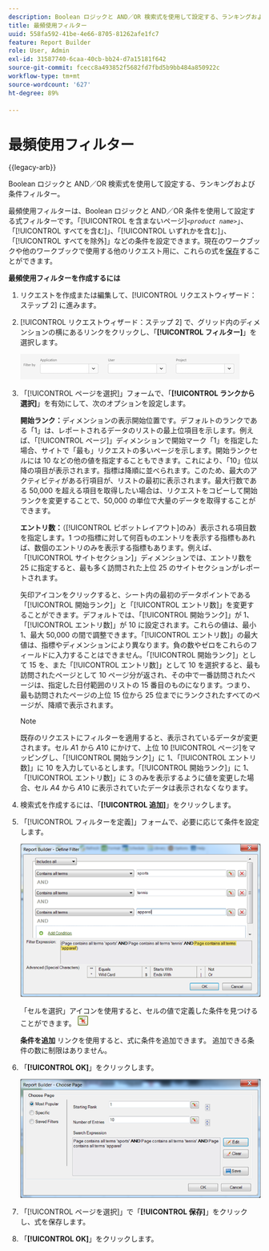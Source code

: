 ```yaml
---
description: Boolean ロジックと AND／OR 検索式を使用して設定する、ランキングおよび条件フィルター。
title: 最頻使用フィルター
uuid: 558fa592-41be-4e66-8705-81262afe1fc7
feature: Report Builder
role: User, Admin
exl-id: 31587740-6caa-40cb-bb24-d7a15181f642
source-git-commit: fcecc8a493852f5682fd7fbd5b9bb484a850922c
workflow-type: tm+mt
source-wordcount: '627'
ht-degree: 89%

---
```


# 最頻使用フィルター

{{legacy-arb}}

Boolean ロジックと AND／OR 検索式を使用して設定する、ランキングおよび条件フィルター。

最頻使用フィルターは、Boolean ロジックと AND／OR 条件を使用して設定する式フィルターです。「[!UICONTROL &#x200B; を含まないページ&#x200B;]*`<product name>`*」、「[!UICONTROL すべてを含む]」、「[!UICONTROL いずれかを含む]」、「[!UICONTROL すべてを除外]」などの条件を設定できます。現在のワークブックや他のワークブックで使用する他のリクエスト用に、これらの式を[保存](/help/analyze/legacy-report-builder/layout/c-filter-dimensions/saved-filters.md)することができます。

**最頻使用フィルターを作成するには**

1. リクエストを作成または編集して、[!UICONTROL リクエストウィザード：ステップ 2] に進みます。

1. [!UICONTROL リクエストウィザード：ステップ 2] で、グリッド内のディメンションの横にあるリンクをクリックし、「**[!UICONTROL フィルター]**」を選択します。

   ![ アプリケーション、ユーザーおよびプロジェクトでフィルターするためのオプションを含んだフィルターを定義ダイアログを示すスクリーンショット。](/help/admin/admin/assets/filter.png)

1. 「[!UICONTROL ページを選択]」フォームで、「**[!UICONTROL ランクから選択]**」を有効にして、次のオプションを設定します。

   **開始ランク：**&#x200B;ディメンションの表示開始位置です。デフォルトのランクである「1」は、レポートされるデータのリストの最上位項目を示します。例えば、「[!UICONTROL ページ]」ディメンションで開始マーク「1」を指定した場合、サイトで「最も」リクエストの多いページを示します。開始ランクセルには 10 などの他の値を指定することもできます。これにより、「10」位以降の項目が表示されます。指標は降順に並べられます。このため、最大のアクティビティがある行項目が、リストの最初に表示されます。最大行数である 50,000 を超える項目を取得したい場合は、リクエストをコピーして開始ランクを変更することで、50,000 の単位で大量のデータを取得することができます。

   **エントリ数：**（[!UICONTROL ピボットレイアウト]のみ）表示される項目数を指定します。1 つの指標に対して何百ものエントリを表示する指標もあれば、数個のエントリのみを表示する指標もあります。例えば、「[!UICONTROL サイトセクション]」ディメンションでは、エントリ数を 25 に指定すると、最も多く訪問された上位 25 のサイトセクションがレポートされます。

   矢印アイコンをクリックすると、シート内の最初のデータポイントである「[!UICONTROL 開始ランク]」と「[!UICONTROL エントリ数]」を変更することができます。デフォルトでは、「[!UICONTROL 開始ランク]」が 1、「[!UICONTROL エントリ数]」が 10 に設定されます。これらの値は、最小 1、最大 50,000 の間で調整できます。「[!UICONTROL エントリ数]」の最大値は、指標やディメンションにより異なります。負の数やゼロをこれらのフィールドに入力することはできません。「[!UICONTROL 開始ランク]」として 15 を、また「[!UICONTROL エントリ数]」として 10 を選択すると、最も訪問されたページとして 10 ページ分が返され、その中で一番訪問されたページは、指定した日付範囲のリストの 15 番目のものになります。つまり、最も訪問されたページの上位 15 位から 25 位までにランクされたすべてのページが、降順で表示されます。

   >[!NOTE]
   >
   >既存のリクエストにフィルターを適用すると、表示されているデータが変更されます。セル $A$1 から $A$10 にかけて、上位 10 [!UICONTROL ページ]をマッピングし、「[!UICONTROL 開始ランク]」に 1、「[!UICONTROL エントリ数]」に 10 を入力しているとします。「[!UICONTROL 開始ランク]」に 1、「[!UICONTROL エントリ数]」に 3 のみを表示するように値を変更した場合、セル $A$4 から $A$10 に表示されていたデータは表示されなくなります。

1. 検索式を作成するには、「**[!UICONTROL 追加]**」をクリックします。

1. 「[!UICONTROL フィルターを定義]」フォームで、必要に応じて条件を設定します。


   ![ フィルターを定義ダイアログを示すスクリーンショット。](assets/expressions_define_filter.png)

   「セルを選択」アイコンを使用すると、セルの値で定義した条件を見つけることができます。 ![ セルを選択アイコン ](assets/select_cell_icon.png)

   **条件を追加** リンクを使用すると、式に条件を追加できます。 追加できる条件の数に制限はありません。

1. 「**[!UICONTROL OK]**」をクリックします。

   ![ 右下の「OK」ボタンを含んだフィルターを定義ダイアログのスクリーンショット ](assets/choose_page_02.png)

1. 「[!UICONTROL ページを選択]」で「**[!UICONTROL 保存]**」をクリックし、式を保存します。
1. 「**[!UICONTROL OK]**」をクリックします。
